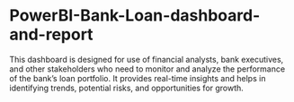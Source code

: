 # PowerBI-Bank-Loan-dashboard-and-report
This dashboard is designed for use of financial analysts, bank executives, and other stakeholders who need to monitor and analyze the performance of the bank’s loan portfolio. It provides real-time insights and helps in identifying trends, potential risks, and opportunities for growth.
